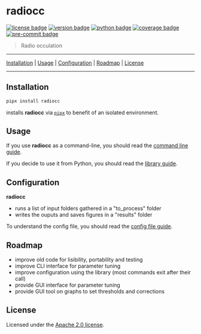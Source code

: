 # radiocc

[![license badge]][license file]
[![version badge]][pypi url]
[![python badge]][python url]
[![coverage badge]][coverage url]
[![pre-commit badge]][pre-commit url]

> Radio occulation

---

[Installation](#installation) |
[Usage](#usage) |
[Configuration](#configuration) |
[Roadmap](#roadmap) |
[License](#license)

---

## Installation

```sh
pipx install radiocc
```

installs **radiocc** via [`pipx`][pipx url] to benefit of an isolated environment.

## Usage

If you use **radiocc** as a command-line, you should read the
[command line guide][command-line-guide file].

If you decide to use it from Python, you should read the
[library guide][library-guide file].

## Configuration

**radiocc**
+ runs a list of input folders gathered in a "to_process" folder
+ writes the ouputs and saves figures in a "results" folder

To understand the config file, you should read the
[config file guide][config-file-guide file].

## Roadmap

+ improve old code for lisibility, portability and testing
+ improve CLI interface for parameter tuning
+ improve configuration using the library (most commands exit after their call)
+ provide GUI interface for parameter tuning
+ provide GUI tool on graphs to set thresholds and corrections

## License

Licensed under the [Apache 2.0 license][license file].

[repo url]: https://gitlab-as.oma.be/gregoireh/radiocc
[pypi url]: https://pypi.org/project/radiocc
[pre-commit file]: https://gitlab-as.oma.be/gregoireh/radiocc/-/raw/main/.pre-commit-config.yaml
[command-line-guide file]: https://gitlab-as.oma.be/gregoireh/radiocc/-/blob/main/docs/command-line-guide.md
[library-guide file]: https://gitlab-as.oma.be/gregoireh/radiocc/-/blob/main/docs/library-guide.md
[config-file-guide file]: https://gitlab-as.oma.be/gregoireh/radiocc/-/blob/main/docs/config-file-guide.md
[license file]: https://gitlab-as.oma.be/gregoireh/radiocc/-/raw/main/LICENSE
[license badge]: https://img.shields.io/badge/License-Apache%202.0-blue.svg
[coverage badge]: https://img.shields.io/badge/coverage-0%25-red
[coverage url]: https://github.com/pytest-dev/pytest-cov
[version badge]: https://img.shields.io/badge/version-0.5.0-blue
[python url]: https://www.python.org/
[python badge]: https://img.shields.io/badge/python->=3.9,<3.10-blue
[pre-commit url]: https://pre-commit.com
[pre-commit badge]: https://img.shields.io/badge/pre--commit-enabled-brightgreen?logo=pre-commit&logoColor=white
[poetry url]: https://python-poetry.org/docs
[flake8 url]: https://flake8.pycqa.org/en/latest
[isort url]: https://github.com/timothycrosley/isort
[mypy url]: http://mypy-lang.org
[black url]: https://github.com/psf/black
[pytest url]: https://docs.pytest.org/en/latest
[pipx url]: https://github.com/pypa/pipx
